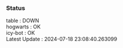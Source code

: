 ### Status


table : DOWN  
hogwarts : OK  
icy-bot : OK  
Latest Update : 2024-07-18 23:08:40.263099
